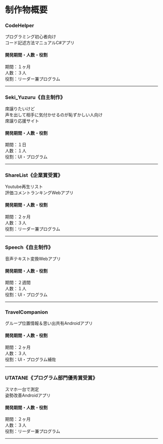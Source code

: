 # 制作物概要
### CodeHelper
プログラミング初心者向け<br>
コード記述方法マニュアルC#アプリ

#### 開発期間・人数・役割
期間：１ヶ月<br>
人数：３人<br>
役割：リーダー兼プログラム

- - -

### Seki_Yuzuru《自主制作》
席譲りたいけど<br>
声を出して相手に気付かせるのが恥ずかしい人向け<br>
席譲り応援サイト

#### 開発期間・人数・役割
期間：１日<br>
人数：１人<br>
役割：UI・プログラム

- - -

### ShareList《企業賞受賞》
Youtube再生リスト<br>
評価コメントランキングWebアプリ

#### 開発期間・人数・役割
期間：２ヶ月<br>
人数：３人<br>
役割：リーダー兼プログラム

- - -

### Speech《自主制作》
音声テキスト変換Webアプリ

#### 開発期間・人数・役割
期間：２週間<br>
人数：１人<br>
役割：UI・プログラム

- - -

### TravelCompanion
グループ位置情報＆思い出共有Androidアプリ

#### 開発期間・人数・役割
期間：２ヶ月<br>
人数：３人<br>
役割：UI・プログラム補佐

- - -

### UTATANE《プログラム部門優秀賞受賞》
スマホ一台で測定<bR>
姿勢改善Androidアプリ

#### 開発期間・人数・役割
期間：２ヶ月<br>
人数：３人<br>
役割：リーダー兼プログラム

- - -
